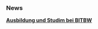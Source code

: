 


### News



__[Ausbildung und Studim bei BITBW](https://www.bitbw.de/Jobs_und_Karriere/Seiten/Schueler.aspx)__